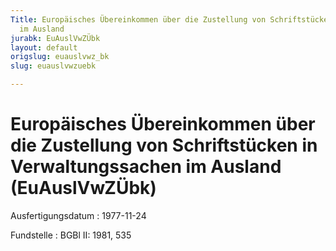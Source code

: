 ```yaml
---
Title: Europäisches Übereinkommen über die Zustellung von Schriftstücken in Verwaltungssachen
  im Ausland
jurabk: EuAuslVwZÜbk
layout: default
origslug: euauslvwz_bk
slug: euauslvwzuebk

---
```


# Europäisches Übereinkommen über die Zustellung von Schriftstücken in Verwaltungssachen im Ausland (EuAuslVwZÜbk)

Ausfertigungsdatum
:   1977-11-24

Fundstelle
:   BGBl II: 1981, 535


